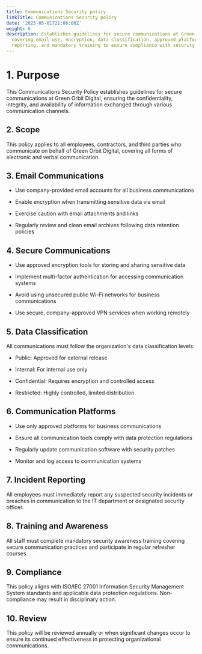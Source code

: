 ```yaml
---
title: Communications Security policy
linkTitle: Communications Security policy
date: '2025-05-01T21:06:00Z'
weight: 0
description: Establishes guidelines for secure communications at Green Orbit Digital,
  covering email use, encryption, data classification, approved platforms, incident
  reporting, and mandatory training to ensure compliance with security standards.
---
```



# 1. Purpose

This Communications Security Policy establishes guidelines for secure communications at Green Orbit Digital, ensuring the confidentiality, integrity, and availability of information exchanged through various communication channels.

## 2. Scope

This policy applies to all employees, contractors, and third parties who communicate on behalf of Green Orbit Digital, covering all forms of electronic and verbal communication.

## 3. Email Communications

- Use company-provided email accounts for all business communications

- Enable encryption when transmitting sensitive data via email

- Exercise caution with email attachments and links

- Regularly review and clean email archives following data retention policies

## 4. Secure Communications

- Use approved encryption tools for storing and sharing sensitive data

- Implement multi-factor authentication for accessing communication systems

- Avoid using unsecured public Wi-Fi networks for business communications

- Use secure, company-approved VPN services when working remotely

## 5. Data Classification

All communications must follow the organization's data classification levels:

- Public: Approved for external release

- Internal: For internal use only

- Confidential: Requires encryption and controlled access

- Restricted: Highly controlled, limited distribution

## 6. Communication Platforms

- Use only approved platforms for business communications

- Ensure all communication tools comply with data protection regulations

- Regularly update communication software with security patches

- Monitor and log access to communication systems

## 7. Incident Reporting

All employees must immediately report any suspected security incidents or breaches in communication to the IT department or designated security officer.

## 8. Training and Awareness

All staff must complete mandatory security awareness training covering secure communication practices and participate in regular refresher courses.

## 9. Compliance

This policy aligns with ISO/IEC 27001 Information Security Management System standards and applicable data protection regulations. Non-compliance may result in disciplinary action.

## 10. Review

This policy will be reviewed annually or when significant changes occur to ensure its continued effectiveness in protecting organizational communications.